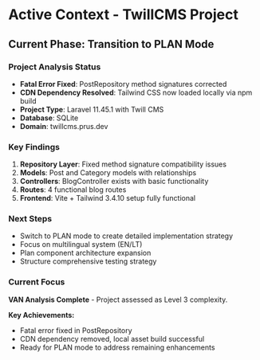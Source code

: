 # Active Context - TwillCMS Project

## Current Phase: Transition to PLAN Mode

### Project Analysis Status
- **Fatal Error Fixed**: PostRepository method signatures corrected
- **CDN Dependency Resolved**: Tailwind CSS now loaded locally via npm build
- **Project Type**: Laravel 11.45.1 with Twill CMS
- **Database**: SQLite
- **Domain**: twillcms.prus.dev

### Key Findings
1. **Repository Layer**: Fixed method signature compatibility issues
2. **Models**: Post and Category models with relationships
3. **Controllers**: BlogController exists with basic functionality
4. **Routes**: 4 functional blog routes
5. **Frontend**: Vite + Tailwind 3.4.10 setup fully functional

### Next Steps
- Switch to PLAN mode to create detailed implementation strategy
- Focus on multilingual system (EN/LT)
- Plan component architecture expansion
- Structure comprehensive testing strategy

### Current Focus
**VAN Analysis Complete** - Project assessed as Level 3 complexity.

**Key Achievements:**
- Fatal error fixed in PostRepository
- CDN dependency removed, local asset build successful
- Ready for PLAN mode to address remaining enhancements 